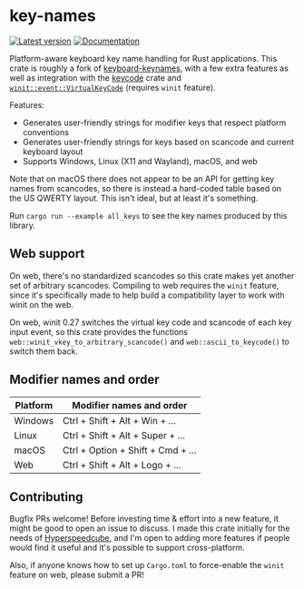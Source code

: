 # key-names

[![Latest version](https://img.shields.io/crates/v/key-names.svg)](https://crates.io/crates/key-names)
[![Documentation](https://docs.rs/key-names/badge.svg)](https://docs.rs/key-names)


Platform-aware keyboard key name handling for Rust applications. This crate is roughly a fork of [keyboard-keynames](https://crates.io/crates/keyboard-keynames), with a few extra features as well as integration with the [keycode](https://docs.rs/keycode/0.3.0/keycode/index.html) crate and [`winit::event::VirtualKeyCode`](https://docs.rs/winit/0.26.1/winit/event/enum.VirtualKeyCode.html) (requires `winit` feature).

Features:

- Generates user-friendly strings for modifier keys that respect platform conventions
- Generates user-friendly strings for keys based on scancode and current keyboard layout
- Supports Windows, Linux (X11 and Wayland), macOS, and web

Note that on macOS there does not appear to be an API for getting key names from scancodes, so there is instead a hard-coded table based on the US QWERTY layout. This isn't ideal, but at least it's something.

Run `cargo run --example all_keys` to see the key names produced by this library.

## Web support

On web, there's no standardized scancodes so this crate makes yet another set of arbitrary scancodes. Compiling to web requires the `winit` feature, since it's specifically made to help build a compatibility layer to work with winit on the web.

On web, winit 0.27 switches the virtual key code and scancode of each key input event, so this crate provides the functions `web::winit_vkey_to_arbitrary_scancode()` and `web::ascii_to_keycode()` to switch them back.

## Modifier names and order

| Platform | Modifier names and order          |
| -------- | --------------------------------- |
| Windows  | Ctrl + Shift + Alt + Win + ...    |
| Linux    | Ctrl + Shift + Alt + Super + ...  |
| macOS    | Ctrl + Option + Shift + Cmd + ... |
| Web      | Ctrl + Shift + Alt + Logo + ...   |

## Contributing

Bugfix PRs welcome! Before investing time & effort into a new feature, it might be good to open an issue to discuss. I made this crate initially for the needs of [Hyperspeedcube](https://github.com/HactarCE/Hyperspeedcube), and I'm open to adding more features if people would find it useful and it's possible to support cross-platform.

Also, if anyone knows how to set up `Cargo.toml` to force-enable the `winit` feature on web, please submit a PR!
